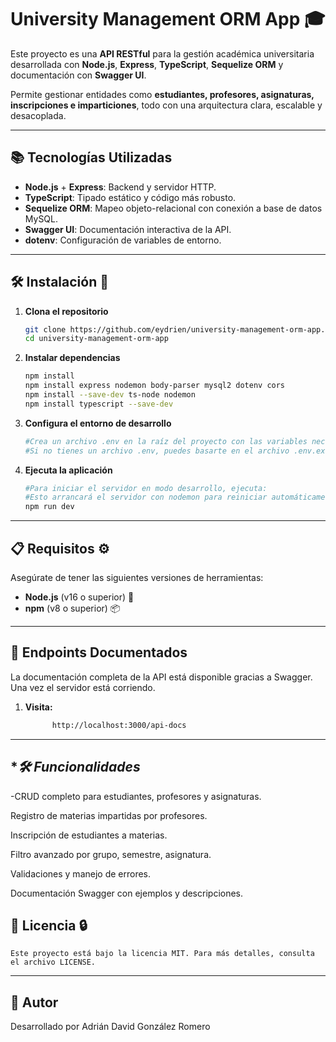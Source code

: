 # University Management ORM App 🎓

Este proyecto es una **API RESTful** para la gestión académica universitaria desarrollada con **Node.js**, **Express**, **TypeScript**, **Sequelize ORM** y documentación con **Swagger UI**.

Permite gestionar entidades como **estudiantes, profesores, asignaturas, inscripciones e imparticiones**, todo con una arquitectura clara, escalable y desacoplada.

---


## 📚 Tecnologías Utilizadas

- **Node.js** + **Express**: Backend y servidor HTTP.
- **TypeScript**: Tipado estático y código más robusto.
- **Sequelize ORM**: Mapeo objeto-relacional con conexión a base de datos MySQL.
- **Swagger UI**: Documentación interactiva de la API.
- **dotenv**: Configuración de variables de entorno.

---
## 🛠️ **Instalación** 🚀

1. **Clona el repositorio**
   ```bash
   git clone https://github.com/eydrien/university-management-orm-app.git
   cd university-management-orm-app
2. **Instalar dependencias**
    ```bash
   npm install
   npm install express nodemon body-parser mysql2 dotenv cors
   npm install --save-dev ts-node nodemon
   npm install typescript --save-dev
3. **Configura el entorno de desarrollo**
    ```bash
    #Crea un archivo .env en la raíz del proyecto con las variables necesarias (por ejemplo, conexión a la base de datos, puertos, etc.)
    #Si no tienes un archivo .env, puedes basarte en el archivo .env.example para configurarlo.
4. **Ejecuta la aplicación**
    ```bash
    #Para iniciar el servidor en modo desarrollo, ejecuta:
    #Esto arrancará el servidor con nodemon para reiniciar automáticamente en caso de cambios en el código.
    npm run dev

---

## 📋 **Requisitos** ⚙️

Asegúrate de tener las siguientes versiones de herramientas:

- **Node.js** (v16 o superior) 🔑
- **npm** (v8 o superior) 📦

---
## **📑 Endpoints Documentados**
   La documentación completa de la API está disponible gracias a Swagger.
   Una vez el servidor está corriendo.
   
   1. **Visita:**
      ```bash
            http://localhost:3000/api-docs

---
## **🛠 Funcionalidades*
 -CRUD completo para estudiantes, profesores y asignaturas.

 Registro de materias impartidas por profesores.

 Inscripción de estudiantes a materias.

 Filtro avanzado por grupo, semestre, asignatura.

 Validaciones y manejo de errores.

 Documentación Swagger con ejemplos y descripciones.


## **📄 Licencia 🔒**
    Este proyecto está bajo la licencia MIT. Para más detalles, consulta el archivo LICENSE.

---
## **🧑 Autor**
Desarrollado por Adrián David González Romero
   
   
